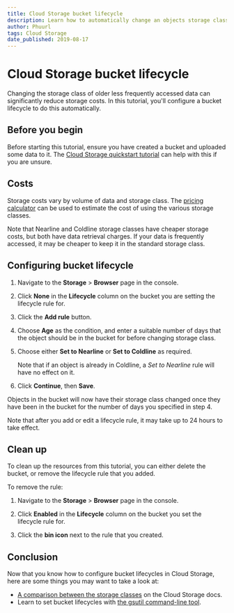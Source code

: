 ```yaml
---
title: Cloud Storage bucket lifecycle
description: Learn how to automatically change an objects storage class based on file age.
author: Phuurl
tags: Cloud Storage
date_published: 2019-08-17
---
```


# Cloud Storage bucket lifecycle

Changing the storage class of older less frequently accessed data can significantly reduce storage costs.
In this tutorial, you'll configure a bucket lifecycle to do this automatically.

## Before you begin

Before starting this tutorial, ensure you have created a bucket and uploaded some data to it.
The [Cloud Storage quickstart tutorial](https://cloud.google.com/community/tutorials/storage-quickstart) can 
help with this if you are unsure.

## Costs

Storage costs vary by volume of data and storage class.
The [pricing calculator](https://cloud.google.com/products/calculator/) can be used to estimate the cost of 
using the various storage classes.

Note that Nearline and Coldline storage classes have cheaper storage costs, but both have data retrieval charges.
If your data is frequently accessed, it may be cheaper to keep it in the standard storage class.

## Configuring bucket lifecycle

1.  Navigate to the **Storage** > **Browser** page in the console.

2.  Click **None** in the **Lifecycle** column on the bucket you are setting the lifecycle rule for.

3.  Click the **Add rule** button.

4.  Choose **Age** as the condition, and enter a suitable number of days that the object should be in the bucket 
for before changing storage class.

5.  Choose either **Set to Nearline** or **Set to Coldline** as required.

    Note that if an object is already in Coldline, a *Set to Nearline* rule will have no effect on it.

6.  Click **Continue**, then **Save**.

Objects in the bucket will now have their storage class changed once they have been in the bucket for the number 
of days you specified in step 4.

Note that after you add or edit a lifecycle rule, it may take up to 24 hours to take effect.

## Clean up

To clean up the resources from this tutorial, you can either delete the bucket, or remove the lifecycle rule that you added.

To remove the rule:

1.  Navigate to the **Storage** > **Browser** page in the console.

2.  Click **Enabled** in the **Lifecycle** column on the bucket you set the lifecycle rule for.

3.  Click the **bin icon** next to the rule that you created.

## Conclusion

Now that you know how to configure bucket lifecycles in Cloud Storage, here are some things you may want to take a look at:

*   [A comparison between the storage classes](https://cloud.google.com/storage/docs/storage-classes) on the Cloud Storage docs.
*   Learn to set bucket lifecycles with [the gsutil command-line tool](https://cloud.google.com/storage/docs/gsutil/commands/lifecycle).
